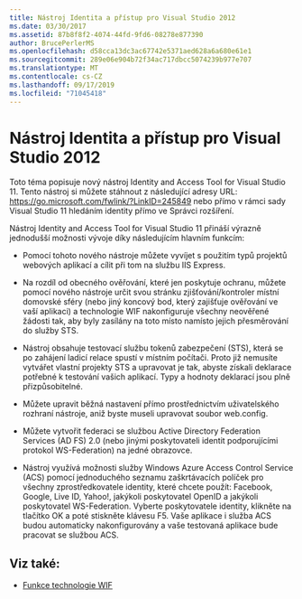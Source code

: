 ```yaml
---
title: Nástroj Identita a přístup pro Visual Studio 2012
ms.date: 03/30/2017
ms.assetid: 87b8f8f2-4074-44fd-9fd6-08278e877390
author: BrucePerlerMS
ms.openlocfilehash: d58cca13dc3ac67742e5371aed628a6a680e61e1
ms.sourcegitcommit: 289e06e904b72f34ac717dbcc5074239b977e707
ms.translationtype: MT
ms.contentlocale: cs-CZ
ms.lasthandoff: 09/17/2019
ms.locfileid: "71045418"
---
```

# <a name="identity-and-access-tool-for-visual-studio-2012"></a>Nástroj Identita a přístup pro Visual Studio 2012
Toto téma popisuje nový nástroj Identity and Access Tool for Visual Studio 11. Tento nástroj si můžete stáhnout z následující adresy URL: <https://go.microsoft.com/fwlink/?LinkID=245849> nebo přímo v rámci sady Visual Studio 11 hledáním identity přímo ve Správci rozšíření.  
  
 Nástroj Identity and Access Tool for Visual Studio 11 přináší výrazně jednodušší možnosti vývoje díky následujícím hlavním funkcím:  
  
- Pomocí tohoto nového nástroje můžete vyvíjet s použitím typů projektů webových aplikací a cílit při tom na službu IIS Express.  
  
- Na rozdíl od obecného ověřování, které jen poskytuje ochranu, můžete pomocí nového nástroje určit svou stránku zjišťování/kontroler místní domovské sféry (nebo jiný koncový bod, který zajišťuje ověřování ve vaší aplikaci) a technologie WIF nakonfiguruje všechny neověřené žádosti tak, aby byly zasílány na toto místo namísto jejich přesměrování do služby STS.  
  
- Nástroj obsahuje testovací službu tokenů zabezpečení (STS), která se po zahájení ladicí relace spustí v místním počítači. Proto již nemusíte vytvářet vlastní projekty STS a upravovat je tak, abyste získali deklarace potřebné k testování vašich aplikací. Typy a hodnoty deklarací jsou plně přizpůsobitelné.  
  
- Můžete upravit běžná nastavení přímo prostřednictvím uživatelského rozhraní nástroje, aniž byste museli upravovat soubor web.config.  
  
- Můžete vytvořit federaci se službou Active Directory Federation Services (AD FS) 2.0 (nebo jinými poskytovateli identit podporujícími protokol WS-Federation) na jedné obrazovce.  
  
- Nástroj využívá možnosti služby Windows Azure Access Control Service (ACS) pomocí jednoduchého seznamu zaškrtávacích políček pro všechny zprostředkovatele identity, které chcete použít: Facebook, Google, Live ID, Yahoo!, jakýkoli poskytovatel OpenID a jakýkoli poskytovatel WS-Federation. Vyberte poskytovatele identity, klikněte na tlačítko OK a poté stiskněte klávesu F5. Vaše aplikace i služba ACS budou automaticky nakonfigurovány a vaše testovaná aplikace bude pracovat se službou ACS.  
  
## <a name="see-also"></a>Viz také:

- [Funkce technologie WIF](wif-features.md)
